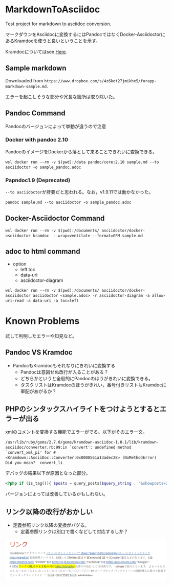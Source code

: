 # MarkdownToAsciidoc
Test project for markdown to asciidoc conversion.

マークダウンをAsciidocに変換するにはPandocではなくDocker-AsciidoctorにあるKramdocを使うと良いということを示す。

Kramdocについてはsee [Here](https://matthewsetter.com/technical-documentation/asciidoc/convert-markdown-to-asciidoc-with-kramdoc/).

## Sample markdown

Downloaded from `https://www.dropbox.com/s/4z6kot27jmikhx5/forapp-markdown-sample.md`.

エラーを起こしそうな部分や冗長な箇所は取り除いた。

## Pandoc Command

Pandocのバージョンによって挙動が違うので注意

### Docker with pandoc 2.10

PandocのイメージをDockerから落として来ることできれいに変換できる。


```
wsl docker run --rm -v $(pwd):/data pandoc/core:2.10 sample.md --to asciidoctor -o sample_pandoc.adoc
```


### Papndoc1.9 (Deprecated)
`--to asciidoctor`が肝要だと思われる。なお，v1.9.11では動かなかった。


```
pandoc sample.md --to asciidoctor -o sample_pandoc.adoc
```

## Docker-Asciidoctor Command


```
wsl docker run --rm -v $(pwd):/documents/ asciidoctor/docker-asciidoctor kramdoc  --wrap=ventilate --format=GFM sample.md
```

## adoc to html command

- option
  - left toc
  - data-uri
  - asciidoctor-diagram

```
wsl docker run --rm -v $(pwd):/documents/ asciidoctor/docker-asciidoctor asciidoctor <sample.adoc> -r asciidoctor-diagram -a allow-uri-read -a data-uri -a toc=left
```


# Known Problems

試して判明したエラーや知見など。

## Pandoc VS Kramdoc

- PandocもKramdocもそれなりにきれいに変換する
  - Pandocは意図せぬ改行が入ることがある？
  - どちらかというと全般的にPandocのほうがきれいに変換できる。
  - タスクリストはKramdocのほうがきれい，番号付きリストもKramdocに軍配があがるか？


## PHPのシンタックスハイライトをつけようとするとエラーが出る

xmlのコメントを変換する機能でエラーがでる。以下がそのエラー文。

```
/usr/lib/ruby/gems/2.7.0/gems/kramdown-asciidoc-1.0.1/lib/kramdown-asciidoc/converter.rb:99:in `convert': undefined method `convert_xml_pi' for #<Kramdown::AsciiDoc::Converter:0x0000561a13adec28> (NoMethodError)
Did you mean?  convert_li
```

デバッグの結果以下が原因となった部分。

```php
<?php if (is_tag()){ $posts = query_posts($query_string . '&showposts=20'); } ?>
```

バージョンによっては改善しているかもしれない。

## リンク以降の改行がおかしい

- 定義参照リンク以降の変換がバグる。
  - 定義参照リンクは別口で書くなどして対応するしか？

![](linkbug.png)